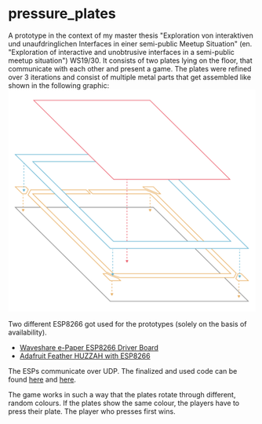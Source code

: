 # pressure_plates
A prototype in the context of my master thesis "Exploration von interaktiven und unaufdringlichen Interfaces in einer semi-public Meetup Situation" (en. "Exploration of interactive and unobtrusive interfaces in a semi-public meetup situation") WS19/30.
It consists of two plates lying on the floor, that communicate with each other and present a game.
The plates were refined over 3 iterations and consist of multiple metal parts that get assembled like shown in the following graphic:
![plate prototype assembling](/img/pressure_plate_assembling-09-09.png)

Two different ESP8266 got used for the prototypes (solely on the basis of availability).
- [Waveshare e-Paper ESP8266 Driver Board](https://www.waveshare.com/e-paper-esp8266-driver-board.htm)
- [Adafruit Feather HUZZAH with ESP8266](https://www.adafruit.com/product/3046)

The ESPs communicate over UDP. The finalized and used code can be found [here](/websockets/pressure_plate_UDP_e_ink_ESP) and [here](/websockets/pressure_plate_UDP_feather_huzzah_ESP).

The game works in such a way that the plates rotate through different, random colours. If the plates show the same colour, the players have to press their plate. The player who presses first wins.
